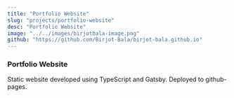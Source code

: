 ```yaml
---
title: "Portfolio Website"
slug: "projects/portfolio-website"
desc: "Portfolio Website"
image: "../../images/birjotbala-image.png"
github: "https://github.com/Birjot-Bala/birjot-bala.github.io"
---
```

### Portfolio Website

Static website developed using TypeScript and Gatsby. Deployed to github-pages.